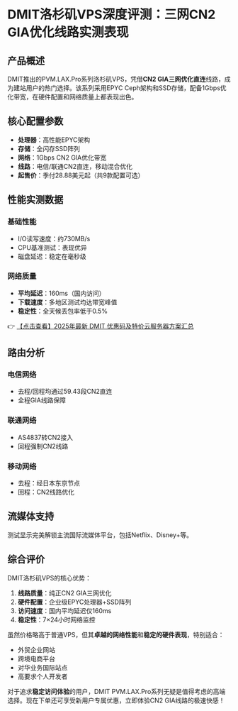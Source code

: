 # DMIT洛杉矶VPS深度评测：三网CN2 GIA优化线路实测表现

## 产品概述

DMIT推出的PVM.LAX.Pro系列洛杉矶VPS，凭借**CN2 GIA三网优化直连**线路，成为建站用户的热门选择。该系列采用EPYC Ceph架构和SSD存储，配备1Gbps优化带宽，在硬件配置和网络质量上都表现出色。

## 核心配置参数

- **处理器**：高性能EPYC架构
- **存储**：全闪存SSD阵列
- **网络**：1Gbps CN2 GIA优化带宽
- **线路**：电信/联通CN2直连，移动混合优化
- **起售价**：季付28.88美元起（共9款配置可选）

## 性能实测数据

### 基础性能
- I/O读写速度：约730MB/s
- CPU基准测试：表现优异
- 磁盘延迟：稳定在毫秒级

### 网络质量
- **平均延迟**：160ms（国内访问）
- **下载速度**：多地区测试均达带宽峰值
- **稳定性**：全天候丢包率低于0.5%

👉 [【点击查看】2025年最新 DMIT 优惠码及特价云服务器方案汇总](https://bit.ly/dmit_coupon)

## 路由分析

### 电信网络
- 去程/回程均通过59.43段CN2直连
- 全程GIA线路保障

### 联通网络
- AS4837转CN2接入
- 回程强制CN2线路

### 移动网络
- 去程：经日本东京节点
- 回程：CN2线路优化

## 流媒体支持
测试显示完美解锁主流国际流媒体平台，包括Netflix、Disney+等。

## 综合评价

DMIT洛杉矶VPS的核心优势：
1. **线路质量**：纯正CN2 GIA三网优化
2. **硬件配置**：企业级EPYC处理器+SSD阵列
3. **访问速度**：国内平均延迟仅160ms
4. **稳定性**：7×24小时网络监控

虽然价格略高于普通VPS，但其**卓越的网络性能**和**稳定的硬件表现**，特别适合：
- 外贸企业网站
- 跨境电商平台
- 对华业务国际站点
- 高要求个人开发者

对于追求**稳定访问体验**的用户，DMIT PVM.LAX.Pro系列无疑是值得考虑的高端选择。现在下单还可享受新用户专属优惠，立即体验CN2 GIA线路的极速快感！